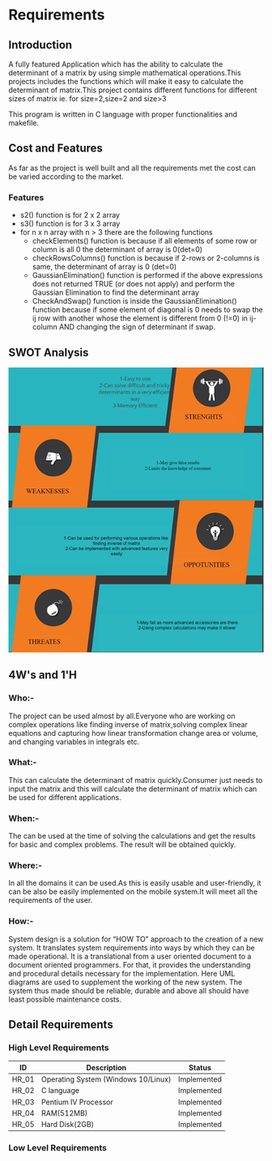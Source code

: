 #                                                                       Requirements #

## Introduction ##

A fully featured Application which has the ability to calculate the determinant of a matrix by using simple mathematical operations.This projects includes the functions which will make it easy to calculate the determinant of matrix.This project contains different functions for different sizes of matrix ie. for size=2,size=2 and size>3

This program is written in C language with proper functionalities and makefile.

## Cost and Features   ##

As far as the project is well built and all the requirements met the cost can be varied according to the market.

### Features  ###
* s2() function is for 2 x 2 array
* s3() function is for 3 x 3 array
* for n x n array with n > 3 there are the following functions
    * checkElements() function is because if all elements of some row or column is all 0 the determinant of array is 0(det=0)
    * checkRowsColumns() function is because if 2-rows or 2-columns is same, the determinant of array is 0 (det=0)
    * GaussianElimination() function is performed if the above expressions does not returned TRUE (or does not apply) and perform the Gaussian Elimination to find the determinant array
    * CheckAndSwap() function is inside the GaussianElimination() function because if some element of diagonal is 0 needs to swap the ij row with another whose the element is different from 0 (!=0) in ij-column AND changing the sign of determinant if swap.


## SWOT Analysis ##
![SWOT-Sample](https://github.com/nileshmathur/L-T_MiniProject/blob/main/Requirements/SWOT-Analysis.PNG)

## 4W's and 1'H ##
### Who:- ###
The project can be used almost by all.Everyone who are working on complex operations like finding inverse of matrix,solving complex linear equations and capturing how linear transformation change area or volume, and changing variables in integrals etc.

### What:-  ###
This can calculate the determinant of matrix quickly.Consumer just needs to input the matrix and this will calculate the determinant of matrix which can be used for different applications.

### When:-  ###
The can be used at the time of solving the calculations and get the results for basic and complex problems. The result will be obtained quickly.

### Where:-  ### 
In all the domains it can be used.As this is easily usable and user-friendly, it can be also be easily implemented on the mobile system.It will meet all the requirements of the user.

### How:-  ###

System design is a solution for “HOW TO” approach to the creation of a new system. It translates system requirements into ways by which they can be made operational. It is a translational from a user oriented document to a document oriented programmers. For that, it provides the understanding and procedural details necessary for the implementation. Here UML diagrams are used to supplement the working of the new system. The system thus made should be reliable, durable and above all should have least possible maintenance costs.


## Detail Requirements ##

### High Level Requirements ###

ID  |  Description   |  Status
---- | -------------- | ---------  
HR_01 | Operating System (Windows 10/Linux) | Implemented
HR_02 | C language | Implemented
HR_03 | Pentium IV Processor | Implemented
HR_04 | RAM(512MB) | Implemented
HR_05 | Hard Disk(2GB) | Implemented

### Low Level Requirements



